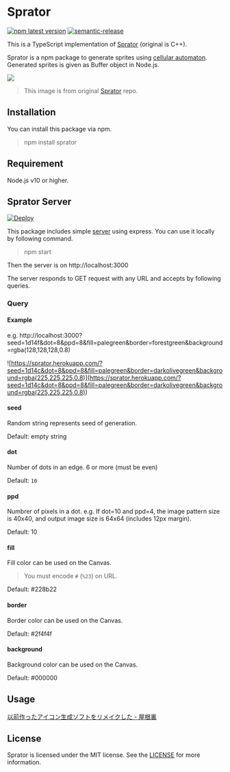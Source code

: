 # Sprator

[![npm latest version](https://img.shields.io/npm/v/sprator/latest.svg)](https://www.npmjs.com/package/sprator)
[![semantic-release](https://img.shields.io/badge/%20%20%F0%9F%93%A6%F0%9F%9A%80-semantic--release-e10079.svg)](https://github.com/semantic-release/semantic-release)

This is a TypeScript implementation of [Sprator](https://github.com/yurkth/sprator) (original is C++).

Sprator is a npm package to generate sprites using [cellular automaton](https://en.wikipedia.org/wiki/Cellular_automaton). Generated sprites is given as Buffer object in Node.js.

![](https://user-images.githubusercontent.com/59264002/72552708-d2453b80-38da-11ea-8059-5fb624933144.png)

> This image is from original [Sprator](https://github.com/yurkth/sprator) repo.

## Installation

You can install this package via npm.

> npm install sprator

## Requirement

Node.js v10 or higher.

## Sprator Server

[![Deploy](https://www.herokucdn.com/deploy/button.svg)](https://heroku.com/deploy)

This package includes simple [server](/Sprator-ts/server.ts) using express. You can use it locally by following command.

> npm start

Then the server is on http://localhost:3000

The server responds to GET request with any URL and accepts by following queries.

### Query

#### Example

e.g. http://localhost:3000?seed=1d14f&dot=8&ppd=8&fill=palegreen&border=forestgreen&background=rgba(128,128,128,0.8)

![https://sprator.herokuapp.com/?seed=1d14c&dot=8&ppd=8&fill=palegreen&border=darkolivegreen&background=rgba(225,225,225,0.8)](<https://sprator.herokuapp.com/?seed=1d14c&dot=8&ppd=8&fill=palegreen&border=darkolivegreen&background=rgba(225,225,225,0.8)>)

#### seed

Random string represents seed of generation.

Default: empty string

#### dot

Number of dots in an edge. 6 or more (must be even)

Default: `10`

#### ppd

Numbrer of pixels in a dot. e.g. If dot=10 and ppd=4, the image pattern size is 40x40, and output image size is 64x64 (includes 12px margin).

Default: 10

#### fill

Fill color can be used on the Canvas.

> You must encode `#` (`%23`) on URL.

Default: #228b22

#### border

Border color can be used on the Canvas.

Default: #2f4f4f

#### background

Background color can be used on the Canvas.

Default: #000000

## Usage

[以前作ったアイコン生成ソフトをリメイクした - 屋根裏](https://yurkth.hateblo.jp/entry/sprite-generator)

## License

Sprator is licensed under the MIT license. See the [LICENSE](/LICENSE) for more information.
